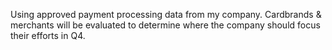 Using approved payment processing data from my company. Cardbrands & merchants will be evaluated to determine where the company should focus their efforts in Q4.
